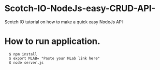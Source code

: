 # Scotch-IO-NodeJs-easy-CRUD-API-
Scotch IO tutorial on how to make a quick easy NodeJs API

# How to run application.

```
  $ npm install
  $ export MLAB= "Paste your MLab link here"
  $ node server.js
```
